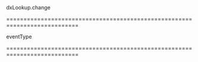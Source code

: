 <!--id-->dxLookup.change<!--/id-->
===========================================================================
<!--hidden--><!--/hidden-->
<!--type-->eventType<!--/type-->
===========================================================================

